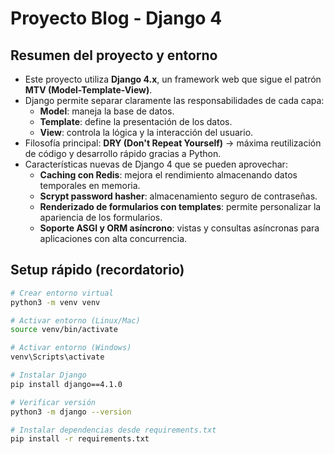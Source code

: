 # Proyecto Blog - Django 4

## Resumen del proyecto y entorno

- Este proyecto utiliza **Django 4.x**, un framework web que sigue el patrón **MTV (Model-Template-View)**.
- Django permite separar claramente las responsabilidades de cada capa:
  - **Model**: maneja la base de datos.
  - **Template**: define la presentación de los datos.
  - **View**: controla la lógica y la interacción del usuario.
- Filosofía principal: **DRY (Don't Repeat Yourself)** → máxima reutilización de código y desarrollo rápido gracias a Python.
- Características nuevas de Django 4 que se pueden aprovechar:
  - **Caching con Redis**: mejora el rendimiento almacenando datos temporales en memoria.
  - **Scrypt password hasher**: almacenamiento seguro de contraseñas.
  - **Renderizado de formularios con templates**: permite personalizar la apariencia de los formularios.
  - **Soporte ASGI y ORM asíncrono**: vistas y consultas asíncronas para aplicaciones con alta concurrencia.

## Setup rápido (recordatorio)

```bash
# Crear entorno virtual
python3 -m venv venv

# Activar entorno (Linux/Mac)
source venv/bin/activate

# Activar entorno (Windows)
venv\Scripts\activate

# Instalar Django
pip install django==4.1.0

# Verificar versión
python3 -m django --version

# Instalar dependencias desde requirements.txt
pip install -r requirements.txt
